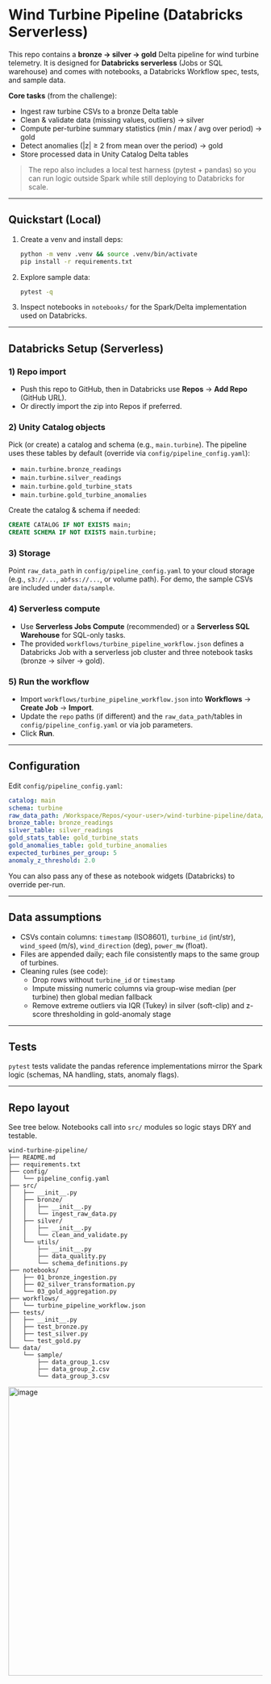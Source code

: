 # Wind Turbine Pipeline (Databricks Serverless)

This repo contains a **bronze → silver → gold** Delta pipeline for wind turbine telemetry. It is designed for **Databricks serverless** (Jobs or SQL warehouse) and comes with notebooks, a Databricks Workflow spec, tests, and sample data.

**Core tasks** (from the challenge):
- Ingest raw turbine CSVs to a bronze Delta table
- Clean & validate data (missing values, outliers) → silver
- Compute per-turbine summary statistics (min / max / avg over period) → gold
- Detect anomalies (|z| ≥ 2 from mean over the period) → gold
- Store processed data in Unity Catalog Delta tables

> The repo also includes a local test harness (pytest + pandas) so you can run logic outside Spark while still deploying to Databricks for scale.

---

## Quickstart (Local)

1. Create a venv and install deps:
   ```bash
   python -m venv .venv && source .venv/bin/activate
   pip install -r requirements.txt
   ```

2. Explore sample data:
   ```bash
   pytest -q
   ```

3. Inspect notebooks in `notebooks/` for the Spark/Delta implementation used on Databricks.

---

## Databricks Setup (Serverless)

### 1) Repo import
- Push this repo to GitHub, then in Databricks use **Repos** → **Add Repo** (GitHub URL).
- Or directly import the zip into Repos if preferred.

### 2) Unity Catalog objects
Pick (or create) a catalog and schema (e.g., `main.turbine`). The pipeline uses these tables by default (override via `config/pipeline_config.yaml`):

- `main.turbine.bronze_readings`
- `main.turbine.silver_readings`
- `main.turbine.gold_turbine_stats`
- `main.turbine.gold_turbine_anomalies`

Create the catalog & schema if needed:
```sql
CREATE CATALOG IF NOT EXISTS main;
CREATE SCHEMA IF NOT EXISTS main.turbine;
```

### 3) Storage
Point `raw_data_path` in `config/pipeline_config.yaml` to your cloud storage (e.g., `s3://...`, `abfss://...`, or volume path). For demo, the sample CSVs are included under `data/sample`.

### 4) Serverless compute
- Use **Serverless Jobs Compute** (recommended) or a **Serverless SQL Warehouse** for SQL-only tasks.
- The provided `workflows/turbine_pipeline_workflow.json` defines a Databricks Job with a serverless job cluster and three notebook tasks (bronze → silver → gold).

### 5) Run the workflow
- Import `workflows/turbine_pipeline_workflow.json` into **Workflows** → **Create Job** → **Import**.
- Update the `repo` paths (if different) and the `raw_data_path`/tables in `config/pipeline_config.yaml` or via job parameters.
- Click **Run**.

---

## Configuration

Edit `config/pipeline_config.yaml`:
```yaml
catalog: main
schema: turbine
raw_data_path: /Workspace/Repos/<your-user>/wind-turbine-pipeline/data/sample
bronze_table: bronze_readings
silver_table: silver_readings
gold_stats_table: gold_turbine_stats
gold_anomalies_table: gold_turbine_anomalies
expected_turbines_per_group: 5
anomaly_z_threshold: 2.0
```

You can also pass any of these as notebook widgets (Databricks) to override per-run.

---

## Data assumptions

- CSVs contain columns: `timestamp` (ISO8601), `turbine_id` (int/str), `wind_speed` (m/s), `wind_direction` (deg), `power_mw` (float).
- Files are appended daily; each file consistently maps to the same group of turbines.
- Cleaning rules (see code):
  - Drop rows without `turbine_id` or `timestamp`
  - Impute missing numeric columns via group-wise median (per turbine) then global median fallback
  - Remove extreme outliers via IQR (Tukey) in silver (soft-clip) and z-score thresholding in gold-anomaly stage

---

## Tests

`pytest` tests validate the pandas reference implementations mirror the Spark logic (schemas, NA handling, stats, anomaly flags).

---

## Repo layout

See tree below. Notebooks call into `src/` modules so logic stays DRY and testable.

```
wind-turbine-pipeline/
├── README.md
├── requirements.txt
├── config/
│   └── pipeline_config.yaml
├── src/
│   ├── __init__.py
│   ├── bronze/
│   │   ├── __init__.py
│   │   └── ingest_raw_data.py
│   ├── silver/
│   │   ├── __init__.py
│   │   └── clean_and_validate.py
│   └── utils/
│       ├── __init__.py
│       ├── data_quality.py
│       └── schema_definitions.py
├── notebooks/
│   ├── 01_bronze_ingestion.py
│   ├── 02_silver_transformation.py
│   └── 03_gold_aggregation.py
├── workflows/
│   └── turbine_pipeline_workflow.json
├── tests/
│   ├── __init__.py
│   ├── test_bronze.py
│   ├── test_silver.py
│   └── test_gold.py
└── data/
    └── sample/
        ├── data_group_1.csv
        ├── data_group_2.csv
        └── data_group_3.csv
```
<img width="1611" height="573" alt="image" src="https://github.com/user-attachments/assets/c164db59-cb7c-4493-b671-7613ce45c9f6" />

